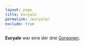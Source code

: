 ```yaml
---
layout: page
title: Euryale
permalink: /euryale/
exclude: true
---
```


**Euryale** war eine der drei [Gorgonen](/gorgonen/).

